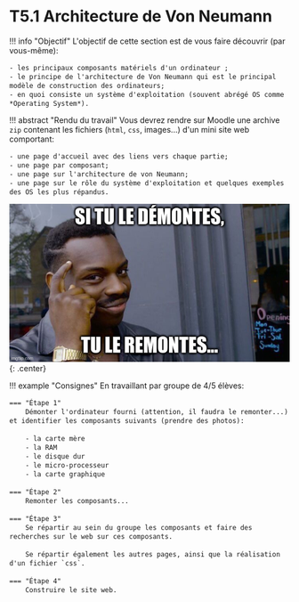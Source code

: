 # T5.1 Architecture de Von Neumann 

!!! info "Objectif"
    L'objectif de cette section est de vous faire découvrir (par vous-même):
    
    - les principaux composants matériels d'un ordinateur ;
    - le principe de l'architecture de Von Neumann qui est le principal modèle de construction des ordinateurs;
    - en quoi consiste un système d'exploitation (souvent abrégé OS comme *Operating System*).

!!! abstract "Rendu du travail"
    Vous devrez rendre sur Moodle une archive `zip` contenant les fichiers (`html`, `css`, images...) d'un mini site web comportant:

    - une page d'accueil avec des liens vers chaque partie;
    - une page par composant;
    - une page sur l'architecture de von Neumann;
    - une page sur le rôle du système d'exploitation et quelques exemples des OS les plus répandus.

![](../images/meme_demontes.jpg){: .center} 

!!! example "Consignes"
    En travaillant par groupe de 4/5 élèves:

    === "Étape 1"
        Démonter l'ordinateur fourni (attention, il faudra le remonter...) et identifier les composants suivants (prendre des photos):

        - la carte mère
        - la RAM
        - le disque dur
        - le micro-processeur
        - la carte graphique

    === "Étape 2"
        Remonter les composants...

    === "Étape 3"
        Se répartir au sein du groupe les composants et faire des recherches sur le web sur ces composants.

        Se répartir également les autres pages, ainsi que la réalisation d'un fichier `css`.
    
    === "Étape 4"
        Construire le site web.

